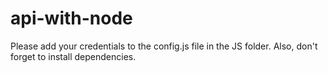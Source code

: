 # api-with-node
Please add your credentials to the config.js file in the JS folder.
Also, don't forget to install dependencies.
